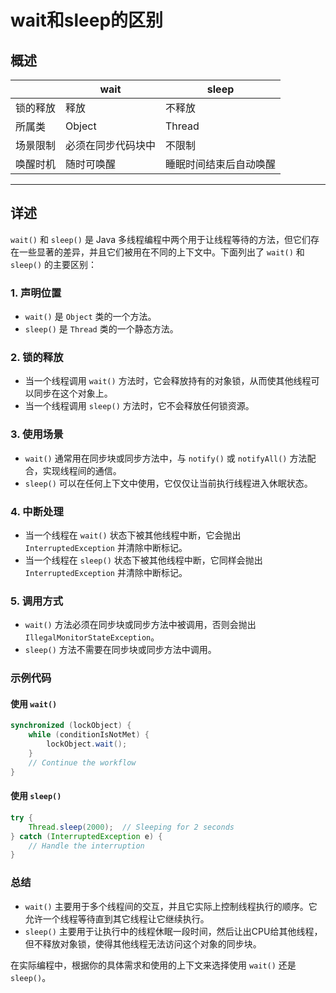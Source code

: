 # wait和sleep的区别

## 概述

|   |  wait  | sleep |
|  ----  | ----  | ----  |
|锁的释放|释放|不释放|
|所属类|Object|Thread|
|场景限制|必须在同步代码块中|不限制|
|唤醒时机|随时可唤醒|睡眠时间结束后自动唤醒|

***

## 详述

`wait()` 和 `sleep()` 是 Java 多线程编程中两个用于让线程等待的方法，但它们存在一些显著的差异，并且它们被用在不同的上下文中。下面列出了 `wait()` 和 `sleep()` 的主要区别：

### 1. 声明位置
- `wait()` 是 `Object` 类的一个方法。
- `sleep()` 是 `Thread` 类的一个静态方法。

### 2. 锁的释放
- 当一个线程调用 `wait()` 方法时，它会释放持有的对象锁，从而使其他线程可以同步在这个对象上。
- 当一个线程调用 `sleep()` 方法时，它不会释放任何锁资源。

### 3. 使用场景
- `wait()` 通常用在同步块或同步方法中，与 `notify()` 或 `notifyAll()` 方法配合，实现线程间的通信。
- `sleep()` 可以在任何上下文中使用，它仅仅让当前执行线程进入休眠状态。

### 4. 中断处理
- 当一个线程在 `wait()` 状态下被其他线程中断，它会抛出 `InterruptedException` 并清除中断标记。
- 当一个线程在 `sleep()` 状态下被其他线程中断，它同样会抛出 `InterruptedException` 并清除中断标记。

### 5. 调用方式
- `wait()` 方法必须在同步块或同步方法中被调用，否则会抛出 `IllegalMonitorStateException`。
- `sleep()` 方法不需要在同步块或同步方法中调用。

### 示例代码

#### 使用 `wait()`

```java
synchronized (lockObject) {
    while (conditionIsNotMet) {
        lockObject.wait();
    }
    // Continue the workflow
}
```

#### 使用 `sleep()`

```java
try {
    Thread.sleep(2000);  // Sleeping for 2 seconds
} catch (InterruptedException e) {
    // Handle the interruption
}
```

### 总结
- `wait()` 主要用于多个线程间的交互，并且它实际上控制线程执行的顺序。它允许一个线程等待直到其它线程让它继续执行。
- `sleep()` 主要用于让执行中的线程休眠一段时间，然后让出CPU给其他线程，但不释放对象锁，使得其他线程无法访问这个对象的同步块。
   
在实际编程中，根据你的具体需求和使用的上下文来选择使用 `wait()` 还是 `sleep()`。